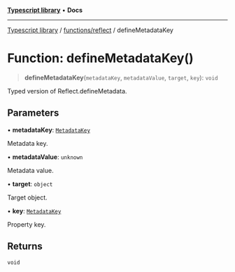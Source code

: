 [**Typescript library**](../../../index.md) • **Docs**

***

[Typescript library](../../../modules.md) / [functions/reflect](../index.md) / defineMetadataKey

# Function: defineMetadataKey()

> **defineMetadataKey**(`metadataKey`, `metadataValue`, `target`, `key`): `void`

Typed version of Reflect.defineMetadata.

## Parameters

• **metadataKey**: [`MetadataKey`](../type-aliases/MetadataKey.md)

Metadata key.

• **metadataValue**: `unknown`

Metadata value.

• **target**: `object`

Target object.

• **key**: [`MetadataKey`](../type-aliases/MetadataKey.md)

Property key.

## Returns

`void`
